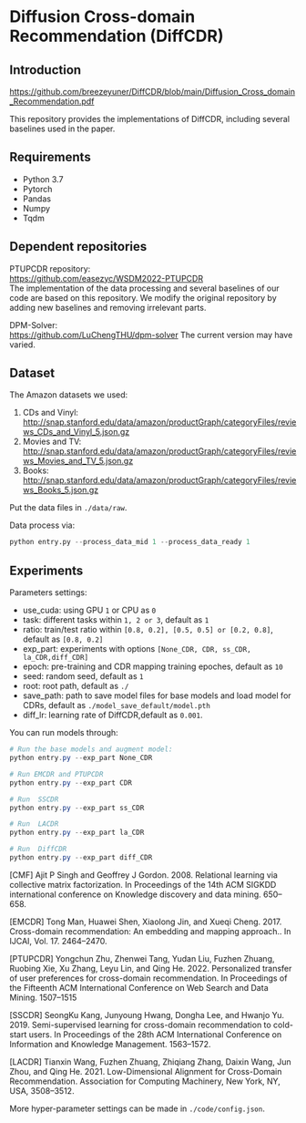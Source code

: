 # Diffusion Cross-domain Recommendation (DiffCDR)


## Introduction
https://github.com/breezeyuner/DiffCDR/blob/main/Diffusion_Cross_domain_Recommendation.pdf

This repository provides the implementations of DiffCDR, including several baselines used in the paper.


## Requirements

- Python 3.7
- Pytorch
- Pandas
- Numpy
- Tqdm

## Dependent repositories

PTUPCDR repository:  
https://github.com/easezyc/WSDM2022-PTUPCDR  
The implementation of the data processing and several baselines of our code are based on this repository. We modify the original repository by adding new baselines and removing irrelevant parts.​

DPM-Solver:  
https://github.com/LuChengTHU/dpm-solver
The current version may have varied.

## Dataset

The Amazon datasets we used: 
1. CDs and Vinyl: http://snap.stanford.edu/data/amazon/productGraph/categoryFiles/reviews_CDs_and_Vinyl_5.json.gz
2. Movies and TV: http://snap.stanford.edu/data/amazon/productGraph/categoryFiles/reviews_Movies_and_TV_5.json.gz  
3. Books: http://snap.stanford.edu/data/amazon/productGraph/categoryFiles/reviews_Books_5.json.gz

Put the data files in `./data/raw`.

Data process via:
```python
python entry.py --process_data_mid 1 --process_data_ready 1
```

## Experiments

Parameters settings:

- use_cuda: using GPU `1` or CPU as `0`
- task: different tasks within `1, 2 or 3`, default as `1`
- ratio: train/test ratio within `[0.8, 0.2], [0.5, 0.5] or [0.2, 0.8]`, default as `[0.8, 0.2]`
- exp_part: experiments with options `[None_CDR, CDR, ss_CDR, la_CDR,diff_CDR]`
- epoch: pre-training and CDR mapping training epoches, default as `10`
- seed: random seed, default as `1`
- root: root path, default as `./`
- save_path: path to save model files for base models and load model for CDRs, default as `./model_save_default/model.pth`
- diff_lr: learning rate of DiffCDR,default as `0.001`.


You can run models through:

```powershell
# Run the base models and augment model:
python entry.py --exp_part None_CDR 

# Run EMCDR and PTUPCDR
python entry.py --exp_part CDR

# Run  SSCDR
python entry.py --exp_part ss_CDR

# Run  LACDR
python entry.py --exp_part la_CDR

# Run  DiffCDR
python entry.py --exp_part diff_CDR

```

[CMF] Ajit P Singh and Geoffrey J Gordon. 2008. Relational learning via collective matrix factorization. In Proceedings of the 14th ACM SIGKDD international conference on Knowledge discovery and data mining. 650–658.


[EMCDR] Tong Man, Huawei Shen, Xiaolong Jin, and Xueqi Cheng. 2017. Cross-domain recommendation: An embedding and mapping approach.. In IJCAI, Vol. 17. 2464–2470.


[PTUPCDR] Yongchun Zhu, Zhenwei Tang, Yudan Liu, Fuzhen Zhuang, Ruobing Xie, Xu Zhang, Leyu Lin, and Qing He. 2022. Personalized transfer of user preferences for cross-domain recommendation. In Proceedings of the Fifteenth ACM International Conference on Web Search and Data Mining. 1507–1515


[SSCDR] SeongKu Kang, Junyoung Hwang, Dongha Lee, and Hwanjo Yu. 2019. Semi-supervised learning for cross-domain recommendation to cold-start users. In Proceedings of the 28th ACM International Conference on Information and Knowledge Management. 1563–1572.


[LACDR] Tianxin Wang, Fuzhen Zhuang, Zhiqiang Zhang, Daixin Wang, Jun Zhou, and Qing He. 2021. Low-Dimensional Alignment for Cross-Domain Recommendation. Association for Computing Machinery, New York, NY, USA, 3508–3512. 


More hyper-parameter settings can be made in `./code/config.json`.

